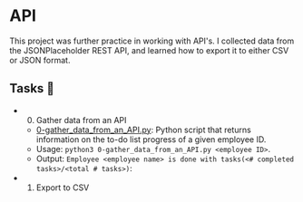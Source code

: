 # API

This project was further practice in working with API's. I collected data from the JSONPlaceholder REST API, and learned how to export it to either CSV or JSON format.

## Tasks 📃
- 0. Gather data from an API
  - [0-gather_data_from_an_API.py](https://github.com/richard-1257/alx-system_engineering-devops/blob/master/0x15-api/0-gather_data_from_an_API.py): Python script that returns information on the to-do list progress of a given employee ID.
  - Usage: `python3 0-gather_data_from_an_API.py <employee ID>`.
  - Output: `Employee <employee name> is done with tasks(<# completed tasks>/<total # tasks>)`:

- 1. Export to CSV
